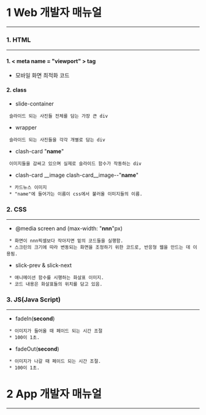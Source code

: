 1  Web 개발자 매뉴얼
===============
*********

### 1. HTML
***
#### 1. < meta name = "viewport" > tag
- 모바일 화면 최적화 코드

#### 2. class
- slide-container
<pre><code> 슬라이드 되는 사진들 전체를 담는 가장 큰 div </code></pre>
- wrapper
<pre><code> 슬라이드 되는 사진들을 각각 개별로 담는 div </code></pre>
- clash-card "__name__"
<pre><code> 이미지들을 감싸고 있으며 실제로 슬라이드 함수가 작동하는 div </code></pre>
- clash-card __image clash-card__image--"__name__"
<pre><code> * 카드뉴스 이미지
 * "name"에 들어가는 이름이 css에서 불러올 이미지들의 이름.</code></pre>

### 2. CSS
***
- @media screen and (max-width: "__nnn__"px)
<pre><code> * 화면이 nnn픽셀보다 작아지면 밑의 코드들을 실행함.
 * 스크린의 크기에 따라 변동되는 화면을 조정하기 위한 코드로, 반응형 웹을 만드는 데 이용됨. </code></pre>
 - slick-prev & slick-next
 <pre><code> * 애니메이션 함수를 시행하는 화살표 이미지.
 * 코드 내용은 화살표들의 위치를 담고 있음. </code></pre>

### 3. JS(Java Script)
***
- fadeIn(__second__)
<pre><code> * 이미지가 들어올 때 페이드 되는 시간 조절
 * 100이 1초. </code></pre>
- fadeOut(__second__)
<pre><code> * 이미지가 나갈 때 페이드 되는 시간 조절.
 * 100이 1초. </code></pre>

  2  App 개발자 매뉴얼
  ========
  ********
